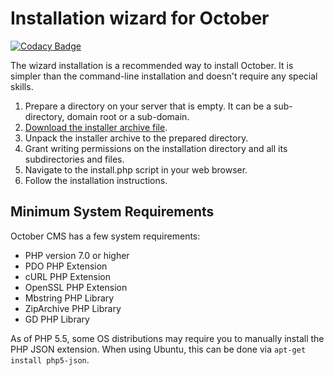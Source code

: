 # Installation wizard for October

[![Codacy Badge](https://api.codacy.com/project/badge/Grade/86f5ab159ef342dba907d13ca12b4326)](https://app.codacy.com/gh/BuildForSDGCohort2/Team-343-frontend?utm_source=github.com&utm_medium=referral&utm_content=BuildForSDGCohort2/Team-343-frontend&utm_campaign=Badge_Grade_Dashboard)

The wizard installation is a recommended way to install October. It is simpler than the command-line installation and doesn't require any special skills.

1. Prepare a directory on your server that is empty. It can be a sub-directory, domain root or a sub-domain.
1. [Download the installer archive file](https://github.com/octobercms/install/archive/master.zip).
1. Unpack the installer archive to the prepared directory.
1. Grant writing permissions on the installation directory and all its subdirectories and files.
1. Navigate to the install.php script in your web browser.
1. Follow the installation instructions.

## Minimum System Requirements

October CMS has a few system requirements:

* PHP version 7.0 or higher
* PDO PHP Extension
* cURL PHP Extension
* OpenSSL PHP Extension
* Mbstring PHP Library
* ZipArchive PHP Library
* GD PHP Library

As of PHP 5.5, some OS distributions may require you to manually install the PHP JSON extension.
When using Ubuntu, this can be done via ``apt-get install php5-json``.
